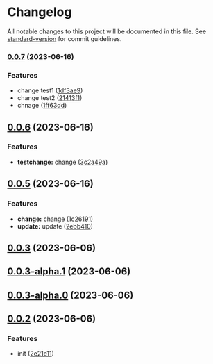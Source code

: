 # Changelog

All notable changes to this project will be documented in this file. See [standard-version](https://github.com/conventional-changelog/standard-version) for commit guidelines.

### [0.0.7](https://github.com/xiebanglong/jslib/compare/v0.0.6...v0.0.7) (2023-06-16)

### Features

- change test1 ([1df3ae9](https://github.com/xiebanglong/jslib/commit/1df3ae9dcebf52c9003ec3eb99a2f9b6536ebd46))
- change test2 ([21413f1](https://github.com/xiebanglong/jslib/commit/21413f1f5a9a3d1a7e1552a552b1c16b25fb4550))
- chnage ([1ff63dd](https://github.com/xiebanglong/jslib/commit/1ff63dda749d6d468a99c6d0f68e168bef131be0))

## [0.0.6](https://github.com/xiebanglong/jslib/compare/v0.0.5...v0.0.6) (2023-06-16)

### Features

- **testchange:** change ([3c2a49a](https://github.com/xiebanglong/jslib/commit/3c2a49aa8e12d826f72c121bbc5fe847251d2d53))

## [0.0.5](https://github.com/xiebanglong/jslib/compare/v0.0.3...v0.0.5) (2023-06-16)

### Features

- **change:** change ([1c26191](https://github.com/xiebanglong/jslib/commit/1c26191447b5b35fb27ccd3a94bb0f7a2f0de1bb))
- **update:** update ([2ebb410](https://github.com/xiebanglong/jslib/commit/2ebb410161b1fcf175f2ede191e96d8cfb17249d))

## [0.0.3](https://github.com/xiebanglong/jslib/compare/v0.0.3-alpha.1...v0.0.3) (2023-06-06)

## [0.0.3-alpha.1](https://github.com/xiebanglong/jslib/compare/v0.0.3-alpha.0...v0.0.3-alpha.1) (2023-06-06)

## [0.0.3-alpha.0](https://github.com/xiebanglong/jslib/compare/v0.0.2...v0.0.3-alpha.0) (2023-06-06)

## [0.0.2](https://github.com/xiebanglong/jslib/compare/2e21e11edf39127b820363edb2e2377747493c6a...v0.0.2) (2023-06-06)

### Features

- init ([2e21e11](https://github.com/xiebanglong/jslib/commit/2e21e11edf39127b820363edb2e2377747493c6a))
